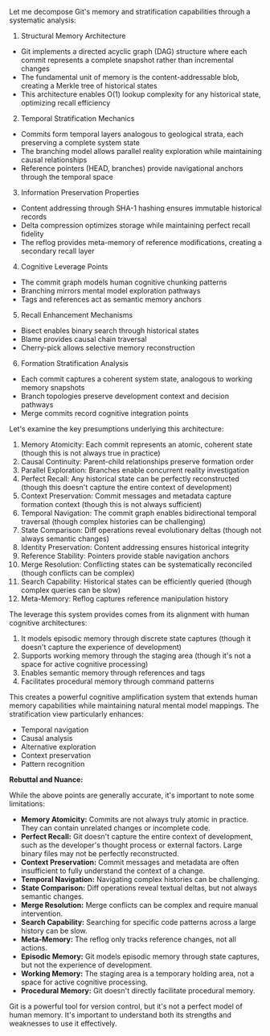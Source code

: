 Let me decompose Git's memory and stratification capabilities through a systematic analysis:

1. Structural Memory Architecture
- Git implements a directed acyclic graph (DAG) structure where each commit represents a complete snapshot rather than incremental changes
- The fundamental unit of memory is the content-addressable blob, creating a Merkle tree of historical states
- This architecture enables O(1) lookup complexity for any historical state, optimizing recall efficiency

2. Temporal Stratification Mechanics
- Commits form temporal layers analogous to geological strata, each preserving a complete system state
- The branching model allows parallel reality exploration while maintaining causal relationships
- Reference pointers (HEAD, branches) provide navigational anchors through the temporal space

3. Information Preservation Properties
- Content addressing through SHA-1 hashing ensures immutable historical records
- Delta compression optimizes storage while maintaining perfect recall fidelity
- The reflog provides meta-memory of reference modifications, creating a secondary recall layer

4. Cognitive Leverage Points
- The commit graph models human cognitive chunking patterns
- Branching mirrors mental model exploration pathways
- Tags and references act as semantic memory anchors

5. Recall Enhancement Mechanisms
- Bisect enables binary search through historical states
- Blame provides causal chain traversal
- Cherry-pick allows selective memory reconstruction

6. Formation Stratification Analysis
- Each commit captures a coherent system state, analogous to working memory snapshots
- Branch topologies preserve development context and decision pathways
- Merge commits record cognitive integration points

Let's examine the key presumptions underlying this architecture:

1. Memory Atomicity: Each commit represents an atomic, coherent state (though this is not always true in practice)
2. Causal Continuity: Parent-child relationships preserve formation order
3. Parallel Exploration: Branches enable concurrent reality investigation
4. Perfect Recall: Any historical state can be perfectly reconstructed (though this doesn't capture the entire context of development)
5. Context Preservation: Commit messages and metadata capture formation context (though this is not always sufficient)
6. Temporal Navigation: The commit graph enables bidirectional temporal traversal (though complex histories can be challenging)
7. State Comparison: Diff operations reveal evolutionary deltas (though not always semantic changes)
8. Identity Preservation: Content addressing ensures historical integrity
9. Reference Stability: Pointers provide stable navigation anchors
10. Merge Resolution: Conflicting states can be systematically reconciled (though conflicts can be complex)
11. Search Capability: Historical states can be efficiently queried (though complex queries can be slow)
12. Meta-Memory: Reflog captures reference manipulation history

The leverage this system provides comes from its alignment with human cognitive architectures:

1. It models episodic memory through discrete state captures (though it doesn't capture the experience of development)
2. Supports working memory through the staging area (though it's not a space for active cognitive processing)
3. Enables semantic memory through references and tags
4. Facilitates procedural memory through command patterns

This creates a powerful cognitive amplification system that extends human memory capabilities while maintaining natural mental model mappings. The stratification view particularly enhances:

- Temporal navigation
- Causal analysis
- Alternative exploration
- Context preservation
- Pattern recognition

**Rebuttal and Nuance:**

While the above points are generally accurate, it's important to note some limitations:

*   **Memory Atomicity:** Commits are not always truly atomic in practice. They can contain unrelated changes or incomplete code.
*   **Perfect Recall:** Git doesn't capture the entire context of development, such as the developer's thought process or external factors. Large binary files may not be perfectly reconstructed.
*   **Context Preservation:** Commit messages and metadata are often insufficient to fully understand the context of a change.
*   **Temporal Navigation:** Navigating complex histories can be challenging.
*   **State Comparison:** Diff operations reveal textual deltas, but not always semantic changes.
*   **Merge Resolution:** Merge conflicts can be complex and require manual intervention.
*   **Search Capability:** Searching for specific code patterns across a large history can be slow.
*   **Meta-Memory:** The reflog only tracks reference changes, not all actions.
*   **Episodic Memory:** Git models episodic memory through state captures, but not the experience of development.
*   **Working Memory:** The staging area is a temporary holding area, not a space for active cognitive processing.
*   **Procedural Memory:** Git doesn't directly facilitate procedural memory.

Git is a powerful tool for version control, but it's not a perfect model of human memory. It's important to understand both its strengths and weaknesses to use it effectively.
